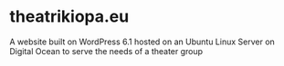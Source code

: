 # theatrikiopa.eu
A website built on WordPress 6.1 hosted on an Ubuntu Linux Server on Digital Ocean to serve the needs of a theater group
